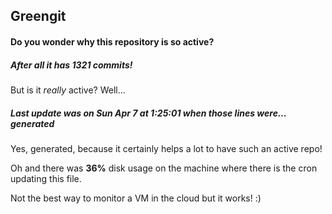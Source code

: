 ## Greengit

#### Do you wonder why this repository is so active?

##### After all it has 1321 commits!

But is it *really* active? Well...

##### Last update was on Sun Apr 7 at 1:25:01 when those lines were... generated

Yes, generated, because it certainly helps a lot to have such an active repo!

Oh and there was **36%** disk usage on the machine
where there is the cron updating this file.

Not the best way to monitor a VM in the cloud but it works! :)
